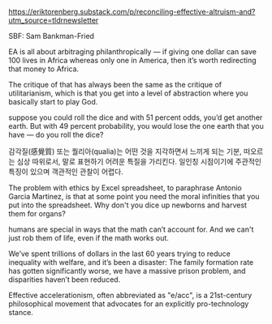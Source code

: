 https://eriktorenberg.substack.com/p/reconciling-effective-altruism-and?utm_source=tldrnewsletter

SBF: Sam Bankman-Fried

EA is all about arbitraging philanthropically — if giving one dollar can save 100 lives in Africa whereas only one in America, then it’s worth redirecting that money to Africa. 

The critique of that has always been the same as the critique of utilitarianism, which is that you get into a level of abstraction where you basically start to play God. 

suppose you could roll the dice and with 51 percent odds, you’d get another earth. But with 49 percent probability, you would lose the one earth that you have — do you roll the dice?

감각질(感覺質) 또는 퀄리아(qualia)는 어떤 것을 지각하면서 느끼게 되는 기분, 떠오르는 심상 따위로서, 말로 표현하기 어려운 특질을 가리킨다. 일인칭 시점이기에 주관적인 특징이 있으며 객관적인 관찰이 어렵다.

The problem with ethics by Excel spreadsheet, to paraphrase Antonio Garcia Martinez, is that at some point you need the moral infinities that you put into the spreadsheet. Why don't you dice up newborns and harvest them for organs?

humans are special in ways that the math can’t account for. And we can't just rob them of life, even if the math works out.

We’ve spent trillions of dollars in the last 60 years trying to reduce inequality with welfare, and it’s been a disaster: The family formation rate has gotten significantly worse, we have a massive prison problem, and disparities haven’t been reduced. 

Effective accelerationism, often abbreviated as "e/acc", is a 21st-century philosophical movement that advocates for an explicitly pro-technology stance. 